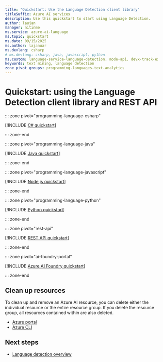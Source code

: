 ```yaml
---
title: "Quickstart: Use the Language Detection client library"
titleSuffix: Azure AI services
description: Use this quickstart to start using Language Detection.
author: laujan
manager: nitinme
ms.service: azure-ai-language
ms.topic: quickstart
ms.date: 09/15/2025
ms.author: lajanuar
ms.devlang: csharp
# ms.devlang: csharp, java, javascript, python
ms.custom: language-service-language-detection, mode-api, devx-track-extended-java, devx-track-js, devx-track-python
keywords: text mining, language detection
zone_pivot_groups: programming-languages-text-analytics
---
```


# Quickstart: using the Language Detection client library and REST API

::: zone pivot="programming-language-csharp"

[!INCLUDE [C# quickstart](includes/quickstarts/csharp-sdk.md)]

::: zone-end

::: zone pivot="programming-language-java"

[!INCLUDE [Java quickstart](includes/quickstarts/java-sdk.md)]

::: zone-end

::: zone pivot="programming-language-javascript"

[!INCLUDE [Node.js quickstart](includes/quickstarts/nodejs-sdk.md)]

::: zone-end

::: zone pivot="programming-language-python"

[!INCLUDE [Python quickstart](includes/quickstarts/python-sdk.md)]

::: zone-end

::: zone pivot="rest-api"

[!INCLUDE [REST API quickstart](includes/quickstarts/rest-api.md)]

::: zone-end

::: zone pivot="ai-foundry-portal"

[!INCLUDE [Azure AI Foundry quickstart](includes/quickstarts/azure-ai-foundry.md)]

::: zone-end

## Clean up resources

To clean up and remove an Azure AI resource, you can delete either the individual resource or the entire resource group. If you delete the resource group, all resources contained within are also deleted.

* [Azure portal](../../multi-service-resource.md?pivots=azportal#clean-up-resources)
* [Azure CLI](../../multi-service-resource.md?pivots=azcli#clean-up-resources)

## Next steps

* [Language detection overview](overview.md)